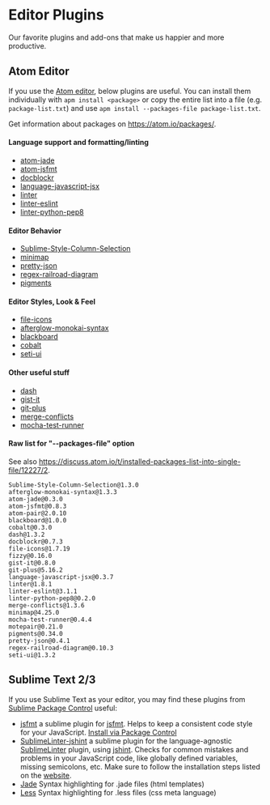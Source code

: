 # Editor Plugins

Our favorite plugins and add-ons that make us happier and more productive.

## Atom Editor

If you use the [Atom editor](https://www.atom.io), below plugins are useful. You can install them individually with `apm install <package>` or copy the entire list into a file (e.g. `package-list.txt`) and use `apm install --packages-file package-list.txt`.

Get information about packages on https://atom.io/packages/.

#### Language support and formatting/linting
- [atom-jade](https://atom.io/packages/atom-jade)
- [atom-jsfmt](https://atom.io/packages/atom-jsfmt)
- [docblockr](https://atom.io/packages/docblockr)
- [language-javascript-jsx](https://atom.io/packages/language-javascript-jsx)
- [linter](https://atom.io/packages/linter)
- [linter-eslint](https://atom.io/packages/linter-eslint)
- [linter-python-pep8](https://atom.io/packages/linter-python-pep8)

#### Editor Behavior
- [Sublime-Style-Column-Selection](https://atom.io/packages/Sublime-Style-Column-Selection)
- [minimap](https://atom.io/packages/minimap)
- [pretty-json](https://atom.io/packages/pretty-json)
- [regex-railroad-diagram](https://atom.io/packages/regex-railroad-diagram)
- [pigments](https://atom.io/packages/pigments)

#### Editor Styles, Look & Feel
- [file-icons](https://atom.io/packages/file-icons)
- [afterglow-monokai-syntax](https://atom.io/packages/afterglow-monokai-syntax)
- [blackboard](https://atom.io/packages/blackboard)
- [cobalt](https://atom.io/packages/cobalt)
- [seti-ui](https://atom.io/packages/seti-ui)

#### Other useful stuff
- [dash](https://atom.io/packages/dash)
- [gist-it](https://atom.io/packages/gist-it)
- [git-plus](https://atom.io/packages/git-plus)
- [merge-conflicts](https://atom.io/packages/merge-conflicts)
- [mocha-test-runner](https://atom.io/packages/mocha-test-runner)

#### Raw list for "--packages-file" option

See also https://discuss.atom.io/t/installed-packages-list-into-single-file/12227/2.

```
Sublime-Style-Column-Selection@1.3.0
afterglow-monokai-syntax@1.3.3
atom-jade@0.3.0
atom-jsfmt@0.8.3
atom-pair@2.0.10
blackboard@1.0.0
cobalt@0.3.0
dash@1.3.2
docblockr@0.7.3
file-icons@1.7.19
fizzy@0.16.0
gist-it@0.8.0
git-plus@5.16.2
language-javascript-jsx@0.3.7
linter@1.8.1
linter-eslint@3.1.1
linter-python-pep8@0.2.0
merge-conflicts@1.3.6
minimap@4.25.0
mocha-test-runner@0.4.4
motepair@0.21.0
pigments@0.34.0
pretty-json@0.4.1
regex-railroad-diagram@0.10.3
seti-ui@1.3.2
```


## Sublime Text 2/3

If you use Sublime Text as your editor, you may find these plugins from [Sublime Package Control](https://packagecontrol.io/installation) useful:

- [jsfmt](https://packagecontrol.io/packages/jsfmt) a sublime plugin for [jsfmt](http://rdio.github.io/jsfmt/). Helps to keep a consistent code style for your JavaScript. [Install via Package Control](https://github.com/ionutvmi/sublime-jsfmt#installation)
- [SublimeLinter-jshint](https://packagecontrol.io/packages/SublimeLinter-jshint) a sublime plugin for the language-agnostic [SublimeLinter](https://packagecontrol.io/packages/SublimeLinter) plugin, using [jshint](http://jshint.com/). Checks for common mistakes and problems in your JavaScript code, like globally defined variables, missing semicolons, etc. Make sure to follow the installation steps listed on the [website](https://packagecontrol.io/packages/SublimeLinter-jshint).
- [Jade](https://packagecontrol.io/packages/Jade) Syntax highlighting for .jade files (html templates)
- [Less](https://packagecontrol.io/packages/LESS) Syntax highlighting for .less files (css meta language)

